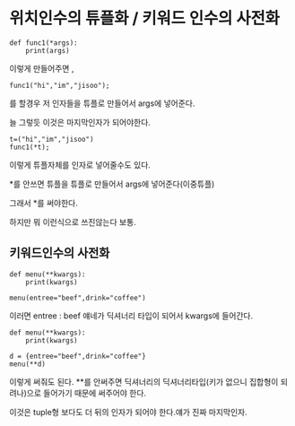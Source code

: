# 위치인수의 튜플화 / 키워드 인수의 사전화

```
def func1(*args):
	print(args)
```

이렇게 만들어주면 , 

```
func1("hi","im","jisoo");
```

를 할경우 저 인자들을 튜플로 만들어서 args에 넣어준다.

늘 그렇듯 이것은 마지막인자가 되어야한다.





```
t=("hi","im","jisoo")
func1(*t);
```

이렇게 튜플자체를 인자로 넣어줄수도 있다.

*를 안쓰면 튜플을 튜플로 만들어서 args에 넣어준다(이중튜플)

그래서 *를 써야한다.

하지만 뭐 이런식으로 쓰진않는다 보통.



## 키워드인수의 사전화

```
def menu(**kwargs):
	print(kwargs)

menu(entree="beef",drink="coffee")
```

이러면 entree : beef 얘네가 딕셔너리 타입이 되어서 kwargs에 들어간다.



```
def menu(**kwargs):
	print(kwargs)

d = {entree="beef",drink="coffee"}
menu(**d)
```

이렇게 써줘도 된다. \**를 안써주면 딕셔너리의 딕셔너리타입(키가 없으니 집합형이 되려나)으로 들어가기  때문에 써주어야 한다.

이것은 tuple형 보다도 더 뒤의 인자가 되어야 한다.얘가 진짜 마지막인자.

